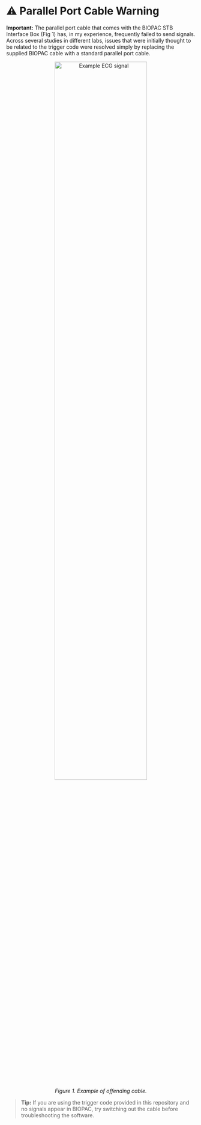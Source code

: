 # ⚠️ Parallel Port Cable Warning

**Important:** The parallel port cable that comes with the BIOPAC STB Interface Box (Fig 1) has, in my experience, frequently failed to send signals. Across several studies in different labs, issues that were initially thought to be related to the trigger code were resolved simply by replacing the supplied BIOPAC cable with a standard parallel port cable.

<p align="center">
  <img src="../images/STP_OffendingCable.png" alt="Example ECG signal" width="70%">
  <br>
  <em>Figure 1. Example of offending cable.</em>
</p>


> **Tip:** If you are using the trigger code provided in this repository and no signals appear in BIOPAC, try switching out the cable before troubleshooting the software.
